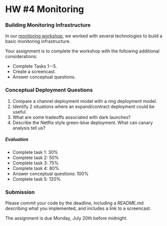 # HW #4 Monitoring

### Building Monitoring Infrastructure

In our [monitoring workshop](https://github.com/CSC-DevOps/Monitoring), we worked with several technologies to build a basic monitoring infrastructure.

Your assignment is to complete the workshop with the following additional considerations:

* Complete Tasks 1--5.
* Create a screencast.
* Answer conceptual questions.

### Conceptual Deployment Questions

1. Compare a channel deployment model with a ring deployment model.
2. Identify 2 situations where an expand/contract deployment could be useful.
3. What are some tradeoffs associated with dark launches?
4. Describe the Netflix style green-blue deployment. What can canary analysis tell us?

##### Evaluation

- Complete task 1: 30%
- Complete task 2: 50%
- Complete task 3: 75%
- Complete task 4: 80%
- Answer conceptual questions: 100%
- Complete task 5: 120%

### Submission

Please commit your code by the deadline, including a README.md describing what you implemented, and includes a link to a screencast.

The assignment is due Monday, July 20th before midnight.
